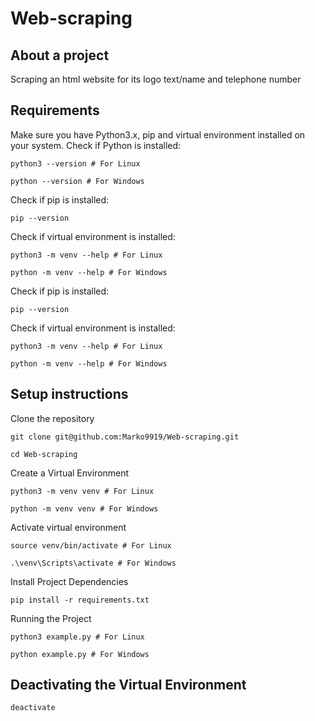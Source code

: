 # Web-scraping


## About a project
Scraping an html website for its logo text/name and telephone number


## Requirements
Make sure you have Python3.x, pip and virtual environment installed on your system. 
Check if Python is installed:

```
python3 --version # For Linux
```
```
python --version # For Windows
```

Check if pip is installed:

```
pip --version
```

Check if virtual environment is installed:

```
python3 -m venv --help # For Linux
```
```
python -m venv --help # For Windows
```


Check if pip is installed:

```
pip --version
```

Check if virtual environment is installed:

```
python3 -m venv --help # For Linux
```
```
python -m venv --help # For Windows
```


## Setup instructions
Clone the repository

```
git clone git@github.com:Marko9919/Web-scraping.git
```
```
cd Web-scraping
```

Create a Virtual Environment

```
python3 -m venv venv # For Linux
```
```
python -m venv venv # For Windows
```

Activate virtual environment

```
source venv/bin/activate # For Linux
```
```
.\venv\Scripts\activate # For Windows
```

Install Project Dependencies

```
pip install -r requirements.txt
```

Running the Project

```
python3 example.py # For Linux
```

```
python example.py # For Windows
```


## Deactivating the Virtual Environment

```
deactivate
```



